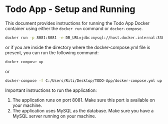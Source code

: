 # Todo App - Setup and Running

This document provides instructions for running the Todo App Docker container using either the `docker run` command or `docker-compose`.

```bash
docker run -p 8081:8081 -e DB_URL=jdbc:mysql://host.docker.internal:3306/todoapp -e DB_USER=root -e DB_PASSWORD={db-pswd} todo-app-new
```
or if you are inside the directory where the docker-compose.yml file is present, you can run the following command:
```bash
docker-compose up 
```
or
```bash
docker-compose -f C:/Users/Riti/Desktop/TODO-App/docker-compose.yml up -d
```
Important instructions to run the application:
1. The application runs on port 8081. Make sure this port is available on your machine.
2. The application uses MySQL as the database. Make sure you have a MySQL server running on your machine.

